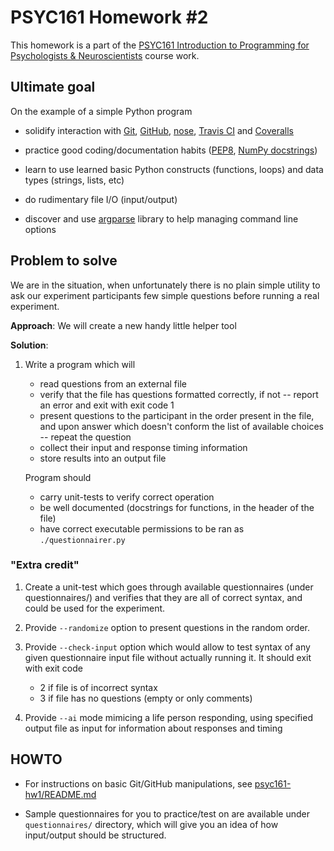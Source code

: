 # PSYC161 Homework #2

This homework is a part of the
[PSYC161 Introduction to Programming for Psychologists & Neuroscientists](https://github.com/dartmouth-pbs/psyc161)
course work.

## Ultimate goal

On the example of a simple Python program

- solidify interaction with [Git](http://git-scm.com),
  [GitHub](http://github.com), [nose](https://nose.readthedocs.org),
  [Travis CI](http://travis-ci.org/) and [Coveralls](https://coveralls.io/)

- practice good coding/documentation habits
  ([PEP8](https://www.python.org/dev/peps/pep-0008/),
  [NumPy docstrings](https://github.com/numpy/numpy/blob/master/doc/HOWTO_DOCUMENT.rst.txt#docstring-standard))

- learn to use learned basic Python constructs (functions, loops) and
  data types (strings, lists, etc)

- do rudimentary file I/O (input/output)

- discover and use
  [argparse](https://docs.python.org/2/library/argparse.html) library
  to help managing command line options


## Problem to solve

We are in the situation, when unfortunately there is no plain simple
utility to ask our experiment participants few simple questions before
running a real experiment.

**Approach**:  We will create a new handy little helper tool

**Solution**:

1. Write a program which will
    - read questions from an external file
    - verify that the file has questions formatted correctly, if not
      -- report an error and exit with exit code 1
    - present questions to the participant in the order present in
      the file, and upon answer which doesn't conform the list of
      available choices -- repeat the question
    - collect their input and response timing information
    - store results into an output file

    Program should

	- carry unit-tests to verify correct operation
	- be well documented (docstrings for functions, in the header of
      the file)
	- have correct executable permissions to be ran as `./questionnairer.py`


### "Extra credit"

1. Create a unit-test which goes through available questionnaires
   (under questionnaires/) and verifies that they are all of correct
   syntax, and could be used for the experiment.

2. Provide `--randomize` option to present questions in the random
   order.

3. Provide `--check-input` option which would allow to test syntax of
   any given questionnaire input file without actually running it.  It
   should exit with exit code

      - 2 if file is of incorrect syntax
      - 3 if file has no questions (empty or only comments)

4. Provide `--ai` mode mimicing a life person responding, using
   specified output file as input for information about responses and timing


## HOWTO

- For instructions on basic Git/GitHub manipulations, see
   [psyc161-hw1/README.md](https://github.com/dartmouth-pbs/psyc161-hw1/blob/master/README.md#howto)

- Sample questionnaires for you to practice/test on are available
  under `questionnaires/` directory, which will give you an idea of
  how input/output should be structured.
